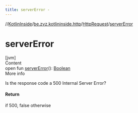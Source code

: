 ```yaml
---
title: serverError -
---
```

//[KotlinInside](../../index.md)/[be.zvz.kotlininside.http](../index.md)/[HttpRequest](index.md)/[serverError](server-error.md)



# serverError  
[jvm]  
Content  
open fun [serverError](server-error.md)(): [Boolean](https://kotlinlang.org/api/latest/jvm/stdlib/kotlin/-boolean/index.html)  
More info  


Is the response code a 500 Internal Server Error?



#### Return  


if 500, false otherwise

  



